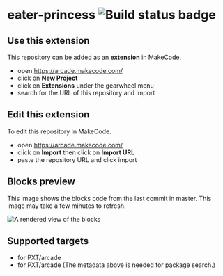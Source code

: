 # eater-princess ![Build status badge](https://github.com/ryanparsley/eater-princess/workflows/MakeCode/badge.svg)



## Use this extension

This repository can be added as an **extension** in MakeCode.

* open https://arcade.makecode.com/
* click on **New Project**
* click on **Extensions** under the gearwheel menu
* search for the URL of this repository and import

## Edit this extension

To edit this repository in MakeCode.

* open https://arcade.makecode.com/
* click on **Import** then click on **Import URL**
* paste the repository URL and click import

## Blocks preview

This image shows the blocks code from the last commit in master.
This image may take a few minutes to refresh.

![A rendered view of the blocks](https://github.com/ryanparsley/eater-princess/raw/master/.makecode/blocks.png)

## Supported targets

* for PXT/arcade
* for PXT/arcade
(The metadata above is needed for package search.)

